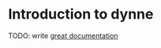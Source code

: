 # Introduction to dynne

TODO: write [great documentation](http://jacobian.org/writing/great-documentation/what-to-write/)
